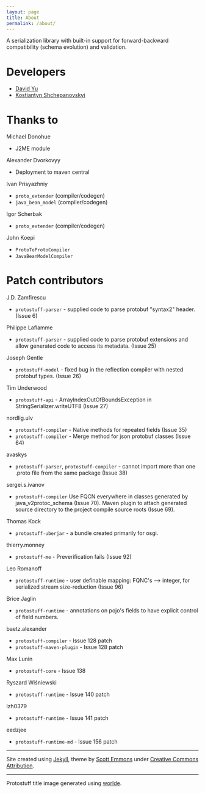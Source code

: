 ```yaml
---
layout: page
title: About
permalink: /about/
---
```


A serialization library with built-in support for forward-backward compatibility (schema evolution) and validation.

Developers
==========

* [David Yu](https://github.com/dyu)
* [Kostiantyn Shchepanovskyi](https://github.com/kshchepanovskyi)

Thanks to
=========

Michael Donohue

* J2ME module

Alexander Dvorkovyy

* Deployment to maven central

Ivan Prisyazhniy

* `proto_extender` (compiler/codegen)
* `java_bean_model` (compiler/codegen)

Igor Scherbak

* `proto_extender` (compiler/codegen)

John Koepi

* `ProtoToProtoCompiler`
* `JavaBeanModelCompiler`

Patch contributors
==================

J.D. Zamfirescu

* `protostuff-parser` - supplied code to parse protobuf "syntax2" header. (Issue 6)

Philippe Laflamme

* `protostuff-parser` - supplied code to parse protobuf extensions and allow generated code to access its metadata. (Issue 25)

Joseph Gentle

* `protostuff-model` - fixed bug in the reflection compiler with nested protobuf types. (Issue 26)

Tim Underwood

* `protostuff-api` - ArrayIndexOutOfBoundsException in StringSerializer.writeUTF8 (Issue 27)

nordlig.ulv

* `protostuff-compiler` - Native methods for repeated fields (Issue 35)
* `protostuff-compiler` - Merge method for json protobuf classes (Issue 64)

avaskys

* `protostuff-parser`, `protostuff-compiler` - cannot import more than one .proto file from the same package (Issue 38)

sergei.s.ivanov

* `protostuff-compiler` Use FQCN everywhere in classes generated by java_v2protoc_schema (Issue 70). Maven plugin to attach generated source directory to the project compile source roots (Issue 69).

Thomas Kock

* `protostuff-uberjar` - a bundle created primarily for osgi.

thierry.monney

* `protostuff-me` - Preverification fails (Issue 92)

Leo Romanoff

* `protostuff-runtime` - user definable mapping: FQNC's --> integer, for serialized stream size-reduction (Issue 96)

Brice Jaglin

* `protostuff-runtime` - annotations on pojo's fields to have explicit control of field numbers.

baetz.alexander

* `protostuff-compiler` - Issue 128 patch
* `protostuff-maven-plugin` - Issue 128 patch

Max Lunin

* `protostuff-core` - Issue 138

Ryszard Wiśniewski

* `protostuff-runtime` - Issue 140 patch

lzh0379

* `protostuff-runtime` - Issue 141 patch

eedzjee

* `protostuff-runtime-md` - Issue 156 patch

<hr>

Site created using [Jekyll](http://jekyllrb.com), theme by [Scott Emmons](https://github.com/scotte/jekyll-clean) under
[Creative Commons Attribution](http://creativecommons.org/licenses/by/4.0/).

<hr>

Protostuff title image generated using [worlde](http://www.wordle.net/).
